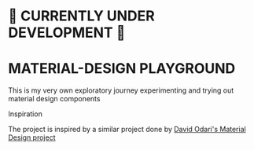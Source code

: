 # :construction_worker: CURRENTLY UNDER DEVELOPMENT :construction_worker:

# MATERIAL-DESIGN PLAYGROUND

<p>
This is my very own exploratory journey experimenting and trying out material design components
</p

## Inspiration
The project is inspired by a similar project done by [David Odari's Material Design project](https://github.com/odaridavid/Material-Design-Android)